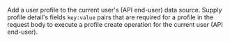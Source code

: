 Add a user profile to the current user's (API end-user) data source. Supply profile detail's fields `key:value` pairs that are required for a profile in the request body to execute a profile create operation for the current user (API end-user).